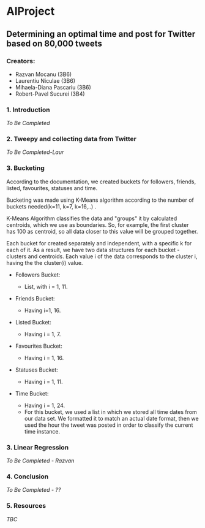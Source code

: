 # AIProject
## Determining an optimal time and post for Twitter based on 80,000 tweets

### Creators:
* Razvan Mocanu (3B6)
* Laurentiu Niculae (3B6)
* Mihaela-Diana Pascariu (3B6)  
* Robert-Pavel Sucurei (3B4)

### 1. Introduction

*To Be Completed*

### 2. Tweepy and collecting data from Twitter

*To Be Completed-Laur*

### 3. Bucketing

According to the documentation, we created buckets for followers, friends, listed, favourites, statuses and time.

Bucketing was made using K-Means algorithm according to the number of buckets needed(k=11, k=7, k=16,..) .

K-Means Algorithm classifies the data and "groups" it by calculated centroids, which we use as boundaries.
So, for example, the first cluster has 100 as centroid, so all data closer to this value will be grouped together. 

Each bucket for created separately and independent, with a specific k for each of it. As a result, we have two data 
structures for each bucket - clusters and centroids. Each value i of the data corresponds to the cluster i, having the 
the cluster(i) value. 

* Followers Bucket:
    * List, with i = 1, 11.

* Friends Bucket:
    * Having i=1, 16.
   
* Listed Bucket:
    * Having i = 1, 7.

* Favourites Bucket:
    * Having i = 1, 16.
    
* Statuses Bucket:
    * Having i = 1, 11.

* Time Bucket:
    * Having i = 1, 24.
    * For this bucket, we used a list in which we stored all time dates from our data set. We formatted it to match an 
    actual date format, then we used the hour the tweet was posted in order to classify the current time instance. 
    
### 3. Linear Regression
*To Be Completed - Razvan*

### 4. Conclusion
*To Be Completed - ??*

### 5. Resources
*TBC*